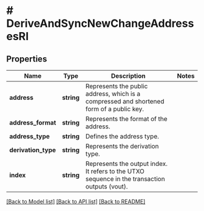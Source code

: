 # # DeriveAndSyncNewChangeAddressesRI

## Properties

Name | Type | Description | Notes
------------ | ------------- | ------------- | -------------
**address** | **string** | Represents the public address, which is a compressed and shortened form of a public key. |
**address_format** | **string** | Represents the format of the address. |
**address_type** | **string** | Defines the address type. |
**derivation_type** | **string** | Represents the derivation type. |
**index** | **string** | Represents the output index. It refers to the UTXO sequence in the transaction outputs (vout). |

[[Back to Model list]](../../README.md#models) [[Back to API list]](../../README.md#endpoints) [[Back to README]](../../README.md)
